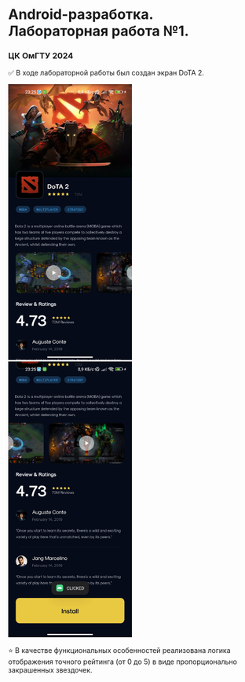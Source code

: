 # Android-разработка. Лабораторная работа №1.
### ЦК ОмГТУ 2024

✅ В ходе лабораторной работы был создан экран DoTA 2.

<img src="./app_screen_1.png" width="50%" />
<br>
<img src="./app_screen_2.png" width="50%" />

⭐ В качестве функциональных особенностей реализована
логика отображения точного рейтинга (от 0 до 5)
в виде пропорционально закрашенных звездочек.
